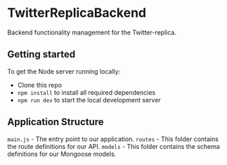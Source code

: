 # TwitterReplicaBackend

Backend functionality management for the Twitter-replica.

## Getting started

To get the Node server running locally:

- Clone this repo
- `npm install` to install all required dependencies
- `npm run dev` to start the local development server

## Application Structure

`main.js` - The entry point to our application.
`routes` - This folder contains the route definitions for our API.
`models` - This folder contains the schema definitions for our Mongoose models.
